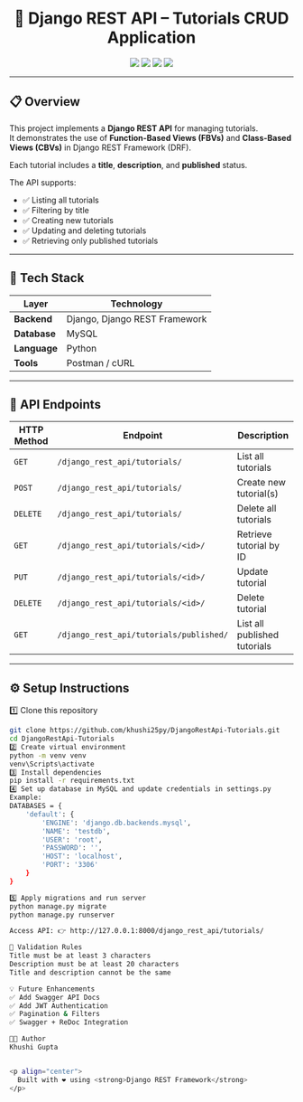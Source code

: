<h1 align="center">📘 Django REST API – Tutorials CRUD Application</h1>

<p align="center">
  <img src="https://img.shields.io/badge/Python-3.11-blue?logo=python" />
  <img src="https://img.shields.io/badge/Django-REST%20Framework-red?logo=django" />
  <img src="https://img.shields.io/badge/MySQL-Database-orange?logo=mysql" />
  <img src="https://img.shields.io/badge/CRUD-Create--Read--Update--Delete-success" />
</p>

---

## 📋 Overview

This project implements a **Django REST API** for managing tutorials.  
It demonstrates the use of **Function-Based Views (FBVs)** and **Class-Based Views (CBVs)** in Django REST Framework (DRF).  

Each tutorial includes a **title**, **description**, and **published** status.

The API supports:
- ✅ Listing all tutorials
- ✅ Filtering by title
- ✅ Creating new tutorials
- ✅ Updating and deleting tutorials
- ✅ Retrieving only published tutorials

---

## 🧩 Tech Stack

| Layer | Technology |
|-------|-------------|
| **Backend** | Django, Django REST Framework |
| **Database** | MySQL |
| **Language** | Python |
| **Tools** | Postman / cURL |

---

## 🚀 API Endpoints

| HTTP Method | Endpoint | Description |
|--------------|-----------|--------------|
| `GET` | `/django_rest_api/tutorials/` | List all tutorials |
| `POST` | `/django_rest_api/tutorials/` | Create new tutorial(s) |
| `DELETE` | `/django_rest_api/tutorials/` | Delete all tutorials |
| `GET` | `/django_rest_api/tutorials/<id>/` | Retrieve tutorial by ID |
| `PUT` | `/django_rest_api/tutorials/<id>/` | Update tutorial |
| `DELETE` | `/django_rest_api/tutorials/<id>/` | Delete tutorial |
| `GET` | `/django_rest_api/tutorials/published/` | List all published tutorials |

---

## ⚙️ Setup Instructions

1️⃣ Clone this repository  
```bash
git clone https://github.com/khushi25py/DjangoRestApi-Tutorials.git
cd DjangoRestApi-Tutorials
2️⃣ Create virtual environment
python -m venv venv
venv\Scripts\activate
3️⃣ Install dependencies
pip install -r requirements.txt
4️⃣ Set up database in MySQL and update credentials in settings.py
Example:
DATABASES = {
    'default': {
        'ENGINE': 'django.db.backends.mysql',
        'NAME': 'testdb',
        'USER': 'root',
        'PASSWORD': '',
        'HOST': 'localhost',
        'PORT': '3306'
    }
}

5️⃣ Apply migrations and run server
python manage.py migrate
python manage.py runserver

Access API: 👉 http://127.0.0.1:8000/django_rest_api/tutorials/

🧠 Validation Rules
Title must be at least 3 characters
Description must be at least 20 characters
Title and description cannot be the same

💡 Future Enhancements
✅ Add Swagger API Docs
✅ Add JWT Authentication
✅ Pagination & Filters
✅ Swagger + ReDoc Integration

👩‍💻 Author
Khushi Gupta


<p align="center">
  Built with ❤️ using <strong>Django REST Framework</strong>
</p>
```

